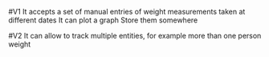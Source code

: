 #V1
It accepts a set of manual entries of weight measurements taken at different dates
It can plot a graph
Store them somewhere

#V2
It can allow to track multiple entities, for example more than one person weight